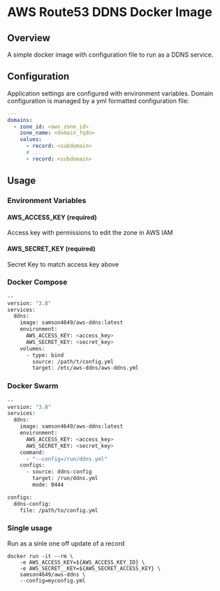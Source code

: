 # AWS Route53 DDNS Docker Image

## Overview

A simple docker image with configuration file to run as a DDNS service.

## Configuration

Application settings are configured with environment variables. Domain configuration is managed by a yml formatted configuration file:
```yaml
---
domains:
  - zone_id: <aws_zone_id> 
    zone_name: <domain_fqdn> 
    values:
      - record: <subdomain> 
      # ... 
      - record: <subdomain>
```

## Usage

### Environment Variables

#### AWS_ACCESS_KEY (required)
Access key with permissions to edit the zone in AWS IAM

#### AWS_SECRET_KEY (required) 
Secret Key to match access key above

### Docker Compose

```bash
--
version: "3.8"
services:
  ddns:
    image: samson4649/aws-ddns:latest
    environment:
      AWS_ACCESS_KEY: <access_key>
      AWS_SECRET_KEY: <secret_key> 
    volumes:
      - type: bind
        source: /path/t/config.yml
        target: /etc/aws-ddns/aws-ddns.yml
```

### Docker Swarm 

```bash
--
version: "3.8"
services:
  ddns:
    image: samson4649/aws-ddns:latest
    environment:
      AWS_ACCESS_KEY: <access_key>
      AWS_SECRET_KEY: <secret_key> 
    command: 
      - "--config=/run/ddns.yml"
    configs:
      - source: ddns-config
        target: /run/ddns.yml
        mode: 0444

configs:
  ddns-config:
    file: /path/to/config.yml
```

### Single usage

Run as a sinle one off update of a record 

	docker run -it --rm \
		-e AWS_ACCESS_KEY=${AWS_ACCESS_KEY_ID} \
		-e AWS_SECRET__KEY=${AWS_SECRET_ACCESS_KEY} \
		samson4649/aws-ddns \
		--config=myconfig.yml

